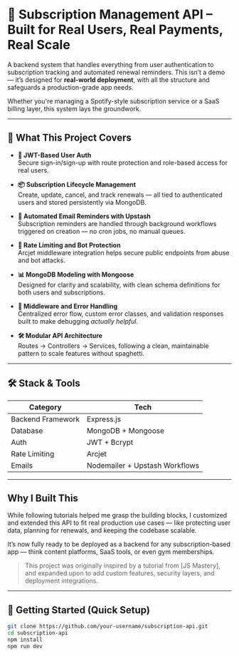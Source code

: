 # 🧾 Subscription Management API – Built for Real Users, Real Payments, Real Scale

A backend system that handles everything from user authentication to subscription tracking and automated renewal reminders. This isn’t a demo — it’s designed for **real-world deployment**, with all the structure and safeguards a production-grade app needs.

Whether you're managing a Spotify-style subscription service or a SaaS billing layer, this system lays the groundwork.

---

## 🧠 What This Project Covers

- **🔐 JWT-Based User Auth**  
  Secure sign-in/sign-up with route protection and role-based access for real users.

- **📦 Subscription Lifecycle Management**  
  Create, update, cancel, and track renewals — all tied to authenticated users and stored persistently via MongoDB.

- **📧 Automated Email Reminders with Upstash**  
  Subscription reminders are handled through background workflows triggered on creation — no cron jobs, no manual queues.

- **🚫 Rate Limiting and Bot Protection**  
  Arcjet middleware integration helps secure public endpoints from abuse and bot attacks.

- **📊 MongoDB Modeling with Mongoose**  
  Designed for clarity and scalability, with clean schema definitions for both users and subscriptions.

- **🧰 Middleware and Error Handling**  
  Centralized error flow, custom error classes, and validation responses built to make debugging *actually helpful*.

- **🛠 Modular API Architecture**  
  Routes → Controllers → Services, following a clean, maintainable pattern to scale features without spaghetti.

---

## 🛠 Stack & Tools

| Category | Tech |
|---------|------|
| Backend Framework | Express.js |
| Database | MongoDB + Mongoose |
| Auth | JWT + Bcrypt |
| Rate Limiting | Arcjet |
| Emails | Nodemailer + Upstash Workflows |

---

## Why I Built This

While following tutorials helped me grasp the building blocks, I customized and extended this API to fit real production use cases — like protecting user data, planning for renewals, and keeping the codebase scalable.

It’s now fully ready to be deployed as a backend for any subscription-based app — think content platforms, SaaS tools, or even gym memberships.

> This project was originally inspired by a tutorial from [JS Mastery], and expanded upon to add custom features, security layers, and deployment integrations.


---

## 🚀 Getting Started (Quick Setup)

```bash
git clone https://github.com/your-username/subscription-api.git
cd subscription-api
npm install
npm run dev
